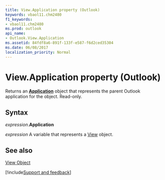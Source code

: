 ```yaml
---
title: View.Application property (Outlook)
keywords: vbaol11.chm2480
f1_keywords:
- vbaol11.chm2480
ms.prod: outlook
api_name:
- Outlook.View.Application
ms.assetid: 84fdf8a6-891f-133f-e587-f6d2ced35304
ms.date: 06/08/2017
localization_priority: Normal
---
```



# View.Application property (Outlook)

Returns an  **[Application](Outlook.Application.md)** object that represents the parent Outlook application for the object. Read-only.


## Syntax

_expression_.**Application**

_expression_ A variable that represents a [View](Outlook.View.md) object.


## See also


[View Object](Outlook.View.md)

[!include[Support and feedback](~/includes/feedback-boilerplate.md)]